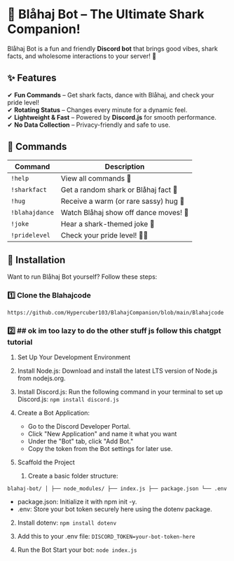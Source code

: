 # 🦈 Blåhaj Bot – The Ultimate Shark Companion!

Blåhaj Bot is a fun and friendly **Discord bot** that brings good vibes, shark facts, and wholesome interactions to your server! 🌊

## ✨ Features
✔ **Fun Commands** – Get shark facts, dance with Blåhaj, and check your pride level!  
✔ **Rotating Status** – Changes every minute for a dynamic feel.  
✔ **Lightweight & Fast** – Powered by **Discord.js** for smooth performance.  
✔ **No Data Collection** – Privacy-friendly and safe to use.  

## 🔧 Commands
| Command          | Description |
|-----------------|-------------|
| `!help`         | View all commands 📃 |
| `!sharkfact`    | Get a random shark or Blåhaj fact 🤔 |
| `!hug`          | Receive a warm (or rare sassy) hug 🤗 |
| `!blahajdance`  | Watch Blåhaj show off dance moves! 🕺 |
| `!joke`         | Hear a shark-themed joke 🤣 |
| `!pridelevel`   | Check your pride level! 🏳️‍🌈 |

## 🚀 Installation
Want to run Blåhaj Bot yourself? Follow these steps:

### 1️⃣ **Clone the Blahajcode**
``https://github.com/Hypercuber103/BlahajCompanion/blob/main/Blahajcode``

### 2️⃣ ## ok im too lazy to do the other stuff js follow this chatgpt tutorial ##

1. Set Up Your Development Environment
  1. Install Node.js: Download and install the latest LTS version of Node.js from nodejs.org.
  2. Install Discord.js: Run the following command in your terminal to set up Discord.js: ``npm install discord.js``
  3. Create a Bot Application:
     - Go to the Discord Developer Portal.
     - Click "New Application" and name it what you want
     - Under the "Bot" tab, click "Add Bot."
     - Copy the token from the Bot settings for later use.

2. Scaffold the Project
   1. Create a basic folder structure:

``blahaj-bot/
│
├── node_modules/
├── index.js
├── package.json
└── .env``

  - package.json: Initialize it with npm init -y.
  - .env: Store your bot token securely here using the dotenv package.

   2. Install dotenv:
    ``npm install dotenv``
   3. Add this to your .env file:
    ``DISCORD_TOKEN=your-bot-token-here``

3. Run the Bot
  Start your bot:
   ``node index.js``
